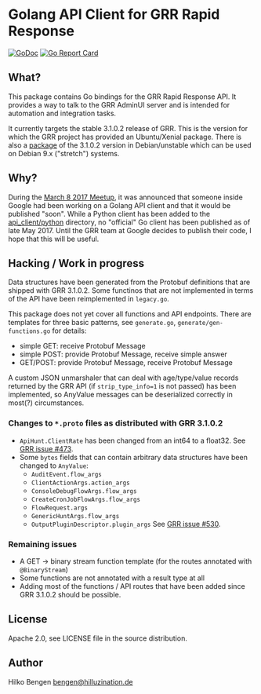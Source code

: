 # Golang API Client for GRR Rapid Response

[![GoDoc](https://godoc.org/github.com/hillu/go-grr-apiclient?status.svg)](https://godoc.org/github.com/hillu/go-grr-apiclient)
[![Go Report Card](https://goreportcard.com/badge/github.com/hillu/go-grr-apiclient)](https://goreportcard.com/report/github.com/hillu/go-grr-apiclient)

## What?

This package contains Go bindings for the GRR Rapid Response API. It
provides a way to talk to the GRR AdminUI server and is intended for
automation and integration tasks.

It currently targets the stable 3.1.0.2 release of GRR. This is the
version for which the GRR project has provided an Ubuntu/Xenial
package. There is also a
[package](https://packages.debian.org/sid/grr-server) of the 3.1.0.2
version in Debian/unstable which can be used on Debian 9.x ("stretch")
systems.

## Why?

During the
[March 8 2017 Meetup](https://www.youtube.com/watch?v=SIvf7-Lzp2M), it
was announced that someone inside Google had been working on a Golang
API client and that it would be published "soon". While a Python
client has been added to the
[api_client/python](https://github.com/google/grr/tree/master/api_client/python)
directory, no "official" Go client has been published as of late
May 2017. Until the GRR team at Google decides to publish their code,
I hope that this will be useful.

## Hacking / Work in progress

Data structures have been generated from the Protobuf definitions that
are shipped with GRR 3.1.0.2. Some functinos that are not implemented
in terms of the API have been reimplemented in `legacy.go`.

This package does not yet cover all functions and API endpoints. There
are templates for three basic patterns, see `generate.go`,
`generate/gen-functions.go` for details:

- simple GET: receive Protobuf Message
- simple POST: provide Protobuf Message, receive simple answer
- GET/POST: provide Protobuf Message, receive Protobuf Message

A custom JSON unmarshaler that can deal with age/type/value records
returned by the GRR API (if `strip_type_info=1` is not passed) has
been implemented, so AnyValue messages can be deserialized correctly
in most(?) circumstances.

### Changes to `*.proto` files as distributed with GRR 3.1.0.2

- `ApiHunt.ClientRate` has been changed from an int64 to a float32.
  See [GRR issue #473](https://github.com/google/grr/issues/473).
- Some `bytes` fields that can contain arbitrary data structures have
  been changed to `AnyValue`: 
    - `AuditEvent.flow_args`
    - `ClientActionArgs.action_args`
    - `ConsoleDebugFlowArgs.flow_args`
    - `CreateCronJobFlowArgs.flow_args`
    - `FlowRequest.args`
    - `GenericHuntArgs.flow_args`
    - `OutputPluginDescriptor.plugin_args`
  See [GRR issue #530](https://github.com/google/grr/issues/530).

### Remaining issues

- A GET -> binary stream function template (for the routes annotated
  with `@BinaryStream`)
- Some functions are not annotated with a result type at all
- Adding most of the functions / API routes that have been added since
  GRR 3.1.0.2 should be possible.

## License

Apache 2.0, see LICENSE file in the source distribution.

## Author

Hilko Bengen <bengen@hilluzination.de>
